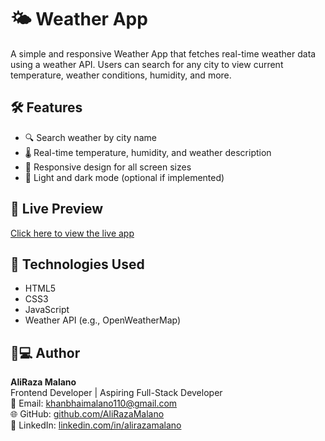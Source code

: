 # 🌤️ Weather App

A simple and responsive Weather App that fetches real-time weather data using a weather API. Users can search for any city to view current temperature, weather conditions, humidity, and more.

## 🛠️ Features

- 🔍 Search weather by city name
- 🌡️ Real-time temperature, humidity, and weather description
- 📍 Responsive design for all screen sizes
- 🌙 Light and dark mode (optional if implemented)

## 🔗 Live Preview

[Click here to view the live app](https://aliraza-malano.github.io/Weather_application/)

## 🚀 Technologies Used

- HTML5
- CSS3 
- JavaScript 
- Weather API (e.g., OpenWeatherMap)

## 👨💻 Author

**AliRaza Malano**  
Frontend Developer | Aspiring Full-Stack Developer  
📧 Email: khanbhaimalano110@gmail.com  
🌐 GitHub: [github.com/AliRazaMalano](https://github.com/AliRaza-Malano)  
🔗 LinkedIn: [linkedin.com/in/alirazamalano](linkedin.com/in/aliraza-malano-bb4898361)

